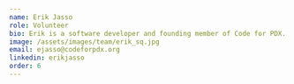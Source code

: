 ```yaml
---
name: Erik Jasso
role: Volunteer
bio: Erik is a software developer and founding member of Code for PDX. He volunteers on our RecordSponge project.
image: /assets/images/team/erik_sq.jpg
email: ejasso@codeforpdx.org
linkedin: erikjasso
order: 6
---
```

